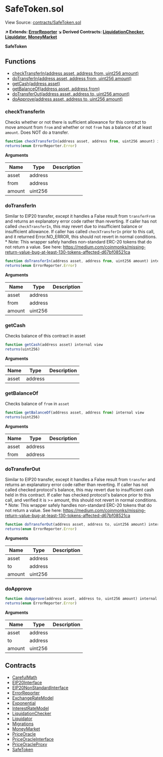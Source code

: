 # SafeToken.sol

View Source: [contracts/SafeToken.sol](../contracts/SafeToken.sol)

**↗ Extends: [ErrorReporter](ErrorReporter.md)**
**↘ Derived Contracts: [LiquidationChecker](LiquidationChecker.md), [Liquidator](Liquidator.md), [MoneyMarket](MoneyMarket.md)**

**SafeToken**

## Functions

- [checkTransferIn(address asset, address from, uint256 amount)](#checktransferin)
- [doTransferIn(address asset, address from, uint256 amount)](#dotransferin)
- [getCash(address asset)](#getcash)
- [getBalanceOf(address asset, address from)](#getbalanceof)
- [doTransferOut(address asset, address to, uint256 amount)](#dotransferout)
- [doApprove(address asset, address to, uint256 amount)](#doapprove)

### checkTransferIn

Checks whether or not there is sufficient allowance for this contract to move amount from `from` and
     whether or not `from` has a balance of at least `amount`. Does NOT do a transfer.

```js
function checkTransferIn(address asset, address from, uint256 amount) internal view
returns(enum ErrorReporter.Error)
```

**Arguments**

| Name        | Type           | Description  |
| ------------- |------------- | -----|
| asset | address |  | 
| from | address |  | 
| amount | uint256 |  | 

### doTransferIn

Similar to EIP20 transfer, except it handles a False result from `transferFrom` and returns an explanatory
     error code rather than reverting.  If caller has not called `checkTransferIn`, this may revert due to
     insufficient balance or insufficient allowance. If caller has called `checkTransferIn` prior to this call,
     and it returned Error.NO_ERROR, this should not revert in normal conditions.
     *      Note: This wrapper safely handles non-standard ERC-20 tokens that do not return a value.
           See here: https://medium.com/coinmonks/missing-return-value-bug-at-least-130-tokens-affected-d67bf08521ca

```js
function doTransferIn(address asset, address from, uint256 amount) internal nonpayable
returns(enum ErrorReporter.Error)
```

**Arguments**

| Name        | Type           | Description  |
| ------------- |------------- | -----|
| asset | address |  | 
| from | address |  | 
| amount | uint256 |  | 

### getCash

Checks balance of this contract in asset

```js
function getCash(address asset) internal view
returns(uint256)
```

**Arguments**

| Name        | Type           | Description  |
| ------------- |------------- | -----|
| asset | address |  | 

### getBalanceOf

Checks balance of `from` in `asset`

```js
function getBalanceOf(address asset, address from) internal view
returns(uint256)
```

**Arguments**

| Name        | Type           | Description  |
| ------------- |------------- | -----|
| asset | address |  | 
| from | address |  | 

### doTransferOut

Similar to EIP20 transfer, except it handles a False result from `transfer` and returns an explanatory
     error code rather than reverting. If caller has not called checked protocol's balance, this may revert due to
     insufficient cash held in this contract. If caller has checked protocol's balance prior to this call, and verified
     it is >= amount, this should not revert in normal conditions.
     *      Note: This wrapper safely handles non-standard ERC-20 tokens that do not return a value.
           See here: https://medium.com/coinmonks/missing-return-value-bug-at-least-130-tokens-affected-d67bf08521ca

```js
function doTransferOut(address asset, address to, uint256 amount) internal nonpayable
returns(enum ErrorReporter.Error)
```

**Arguments**

| Name        | Type           | Description  |
| ------------- |------------- | -----|
| asset | address |  | 
| to | address |  | 
| amount | uint256 |  | 

### doApprove

```js
function doApprove(address asset, address to, uint256 amount) internal nonpayable
returns(enum ErrorReporter.Error)
```

**Arguments**

| Name        | Type           | Description  |
| ------------- |------------- | -----|
| asset | address |  | 
| to | address |  | 
| amount | uint256 |  | 

## Contracts

* [CarefulMath](CarefulMath.md)
* [EIP20Interface](EIP20Interface.md)
* [EIP20NonStandardInterface](EIP20NonStandardInterface.md)
* [ErrorReporter](ErrorReporter.md)
* [ExchangeRateModel](ExchangeRateModel.md)
* [Exponential](Exponential.md)
* [InterestRateModel](InterestRateModel.md)
* [LiquidationChecker](LiquidationChecker.md)
* [Liquidator](Liquidator.md)
* [Migrations](Migrations.md)
* [MoneyMarket](MoneyMarket.md)
* [PriceOracle](PriceOracle.md)
* [PriceOracleInterface](PriceOracleInterface.md)
* [PriceOracleProxy](PriceOracleProxy.md)
* [SafeToken](SafeToken.md)
